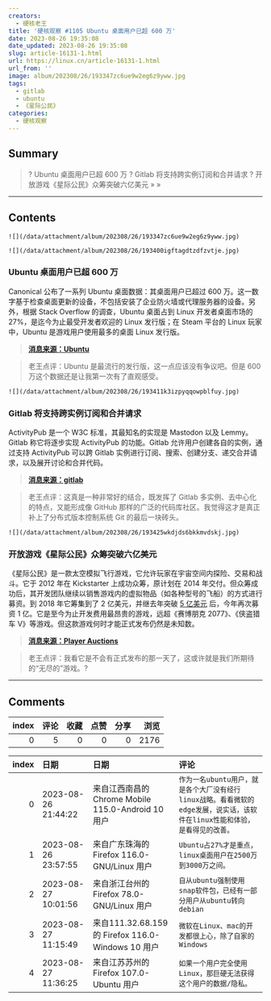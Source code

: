 ```yaml
---
creators:
  - 硬核老王
title: '硬核观察 #1105 Ubuntu 桌面用户已超 600 万'
date: 2023-08-26 19:35:08
date_updated: 2023-08-26 19:35:08
slug: article-16131-1.html
url: https://linux.cn/article-16131-1.html
url_from: ''
image: album/202308/26/193347zc6ue9w2eg6z9yww.jpg
tags:
  - gitlab
  - ubuntu
  - 《星际公民》
categories:
  - 硬核观察
---
```


## Summary

> ? Ubuntu 桌面用户已超 600 万
> ? Gitlab 将支持跨实例订阅和合并请求
> ? 开放游戏《星际公民》众筹突破六亿美元
> » 
> »

***

<!-- more -->

## Contents

`![](/data/attachment/album/202308/26/193347zc6ue9w2eg6z9yww.jpg)`

`![](/data/attachment/album/202308/26/193400igftagdtzdfzvtje.jpg)`

### Ubuntu 桌面用户已超 600 万

Canonical 公布了一系列 Ubuntu 桌面数据：其桌面用户已超过 600 万。这一数字基于检查桌面更新的设备，不包括安装了企业防火墙或代理服务器的设备。另外，根据 Stack Overflow 的调查，Ubuntu 桌面占到 Linux 开发者桌面市场的 27%，是迄今为止最受开发者欢迎的 Linux 发行版；在 Steam 平台的 Linux 玩家中，Ubuntu 是游戏用户使用最多的桌面 Linux 发行版。

> 
> **[消息来源：Ubuntu](https://ubuntu.com/blog/ubuntu-desktop-charting-a-course-for-the-future)**
> 
> 
> 

> 
> 老王点评：Ubuntu 是最流行的发行版，这一点应该没有争议吧。但是 600 万这个数据还是让我第一次有了直观感受。
> 
> 
> 

`![](/data/attachment/album/202308/26/193411k3izpyqqowpblfuy.jpg)`

### Gitlab 将支持跨实例订阅和合并请求

ActivityPub 是一个 W3C 标准，其最知名的实现是 Mastodon 以及 Lemmy。Gitlab 称它将逐步实现 ActivityPub 的功能。Gitlab 允许用户创建各自的实例，通过支持 ActivityPub 可以跨 Gitlab 实例进行订阅、搜索、创建分支、递交合并请求，以及展开讨论和合并代码。

> 
> **[消息来源：gitlab](https://gitlab.com/groups/gitlab-org/-/epics/11247)**
> 
> 
> 

> 
> 老王点评：这真是一种非常好的结合，既发挥了 Gitlab 多实例、去中心化的特点，又能形成像 GitHub 那样的广泛的代码库社区。我觉得这才是真正补上了分布式版本控制系统 Git 的最后一块砖头。
> 
> 
> 

`![](/data/attachment/album/202308/26/193425wkdjds6bkkmvdskj.jpg)`

### 开放游戏《星际公民》众筹突破六亿美元

《星际公民》是一款太空模拟飞行游戏，它允许玩家在宇宙空间内探险、交易和战斗。它于 2012 年在 Kickstarter 上成功众筹，原计划在 2014 年交付。但众筹成功后，其开发团队继续以销售游戏内的虚拟物品（如各种型号的飞船）的方式进行募资。到 2018 年它筹集到了 2 亿美元，并继去年突破 [5 亿美元](https://linux.cn/article-15059-1.html) 后，今年再次募资 1 亿。它是至今为止开发费用最昂贵的游戏，远超《赛博朋克 2077》、《侠盗猎车 V》等游戏。但这款游戏何时才能正式发布仍然是未知数。

> 
> **[消息来源：Player Auctions](https://blog.playerauctions.com/star-citizen/star-citizen-has-passed-600-million-in-backer-funding/)**
> 
> 
> 

> 
> 老王点评：我看它是不会有正式发布的那一天了，这或许就是我们所期待的“无尽的”游戏。?
> 
> 
>

***

## Comments


|   index |   评论 |   收藏 |   点赞 |   分享 |   浏览 |
|--------:|-------:|-------:|-------:|-------:|-------:|
|       0 |      5 |      0 |      0 |      0 |   2176 |

|   index | 日期                | 日期                                               | 评论                                                                                                                       |
|--------:|:--------------------|:---------------------------------------------------|:---------------------------------------------------------------------------------------------------------------------------|
|       0 | 2023-08-26 21:44:22 | 来自江西南昌的 Chrome Mobile 115.0-Android 10 用户 | `作为一名ubuntu用户，就是各个大厂没有经行linux战略。看看微软的edge发展，说实话，该软件在linux性能和体验，是看得见的改善。` |
|       1 | 2023-08-26 23:57:55 | 来自广东珠海的 Firefox 116.0-GNU/Linux 用户        | `Ubuntu占27%才是重点，linux桌面用户在2500万到3000万之间。`                                                                 |
|       2 | 2023-08-27 10:01:56 | 来自浙江台州的 Firefox 78.0-GNU/Linux 用户         | `自从ubuntu强制使用snap软件包，已经有一部分用户从ubuntu转向debian`                                                         |
|       3 | 2023-08-27 11:15:49 | 来自111.32.68.159的 Firefox 116.0-Windows 10 用户  | `微软在Linux、mac的开发都很上心，除了自家的Windows`                                                                        |
|       4 | 2023-08-27 11:36:25 | 来自江苏苏州的 Firefox 107.0-Ubuntu 用户           | `如果一个用户完全使用Linux，那巨硬无法获得这个用户的数据/隐私。`                                                           |
